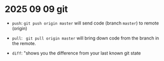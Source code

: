 # 2025 09 09 git
- `push`: `git push origin master` will send code (branch `master`) to remote (origin)
- `pull`: ` git pull origin master` will bring down code from the branch in the remote.

- `diff`: "shows you the difference from your last known git state
